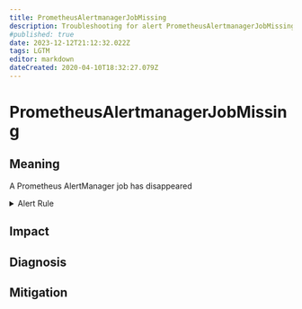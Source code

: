 ```yaml
---
title: PrometheusAlertmanagerJobMissing
description: Troubleshooting for alert PrometheusAlertmanagerJobMissing
#published: true
date: 2023-12-12T21:12:32.022Z
tags: LGTM
editor: markdown
dateCreated: 2020-04-10T18:32:27.079Z
---
```


# PrometheusAlertmanagerJobMissing

## Meaning
[//]: # "Short paragraph that explains what the alert means"
A Prometheus AlertManager job has disappeared

<details>
  <summary>Alert Rule</summary>

  ```yaml
alert: PrometheusAlertmanagerJobMissing
expr: absent(up{job="alertmanager"})
for: 0m
labels:
    severity: warning
annotations:
    summary: Prometheus AlertManager job missing (instance {{ $labels.instance }})
    description: |-
        A Prometheus AlertManager job has disappeared
          VALUE = {{ $value }}
          LABELS = {{ $labels }}
    runbook: https://github.com/srerun/prometheus-alerts/content/runbooks/PrometheusAlertmanagerJobMissing

  ```
</details>


## Impact
[//]: # "What could / will happen if the alert is not addressed"



## Diagnosis
[//]: # "Steps to take to identify the cause of the problem"



## Mitigation
[//]: # "The steps necessary to resolve the alert"
